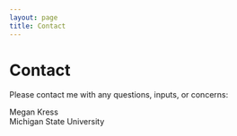 ```yaml
---
layout: page
title: Contact
---
```


# Contact

Please contact me with any questions, inputs, or concerns:

<p style="text-align:left">
Megan Kress
<br>
Michigan State University
<br><br>
</p>


<?php
// The message
$message = "Line 1\r\nLine 2\r\nLine 3";

// In case any of our lines are larger than 70 characters, we should use wordwrap()
$message = wordwrap($message, 70, "\r\n");

// Send
mail('kressmeg@msu.edu', 'LiVoxGen Mail', $message);
?>
